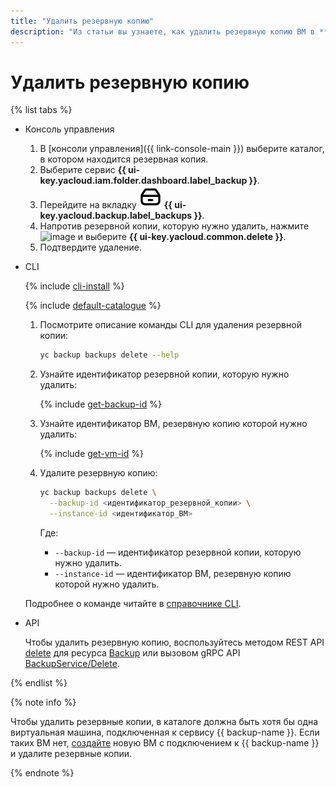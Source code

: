 ```yaml
---
title: "Удалить резервную копию"
description: "Из статьи вы узнаете, как удалить резервную копию ВМ в **{{ backup-name }}**."
---
```


# Удалить резервную копию

{% list tabs %}

- Консоль управления

  1. В [консоли управления]({{ link-console-main }}) выберите каталог, в котором находится резервная копия.
  1. Выберите сервис **{{ ui-key.yacloud.iam.folder.dashboard.label_backup }}**.
  1. Перейдите на вкладку ![backups](../../../_assets/backup/backups.svg) **{{ ui-key.yacloud.backup.label_backups }}**.
  1. Напротив резервной копии, которую нужно удалить, нажмите ![image](../../../_assets/options.svg) и выберите **{{ ui-key.yacloud.common.delete }}**.
  1. Подтвердите удаление.

- CLI

  {% include [cli-install](../../../_includes/cli-install.md) %}

  {% include [default-catalogue](../../../_includes/default-catalogue.md) %}

  1. Посмотрите описание команды CLI для удаления резервной копии:

      ```bash
      yc backup backups delete --help
      ```

  1. Узнайте идентификатор резервной копии, которую нужно удалить:

      {% include [get-backup-id](../../../_includes/backup/operations/get-backup-id.md) %}

  1. Узнайте идентификатор ВМ, резервную копию которой нужно удалить:

      {% include [get-vm-id](../../../_includes/backup/operations/get-vm-id.md) %}

  1. Удалите резервную копию:

      ```bash
      yc backup backups delete \
        --backup-id <идентификатор_резервной_копии> \
        --instance-id <идентификатор_ВМ>
      ```

      Где:

      * `--backup-id` — идентификатор резервной копии, которую нужно удалить.
      * `--instance-id` — идентификатор ВМ, резервную копию которой нужно удалить.

  Подробнее о команде читайте в [справочнике CLI](../../../cli/cli-ref/managed-services/backup/backup/delete.md).

- API

  Чтобы удалить резервную копию, воспользуйтесь методом REST API [delete](../../backup/api-ref/Backup/delete.md) для ресурса [Backup](../../backup/api-ref/Backup/index.md) или вызовом gRPC API [BackupService/Delete](../../backup/api-ref/grpc/backup_service.md#Delete).

{% endlist %}

{% note info %}

Чтобы удалить резервные копии, в каталоге должна быть хотя бы одна виртуальная машина, подключенная к сервису {{ backup-name }}. Если таких ВМ нет, [создайте](../create-vm.md) новую ВМ с подключением к {{ backup-name }} и удалите резервные копии.

{% endnote %}

